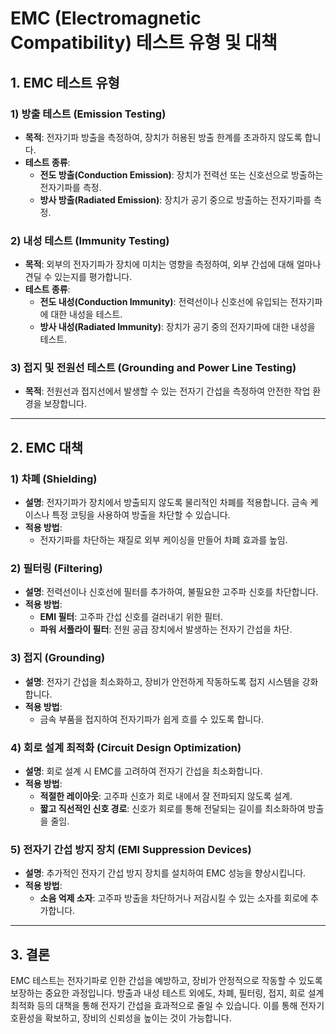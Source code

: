 # EMC (Electromagnetic Compatibility) 테스트 유형 및 대책

## 1. EMC 테스트 유형

### **1) 방출 테스트 (Emission Testing)**
- **목적**: 전자기파 방출을 측정하여, 장치가 허용된 방출 한계를 초과하지 않도록 합니다.
- **테스트 종류**:
  - **전도 방출(Conduction Emission)**: 장치가 전력선 또는 신호선으로 방출하는 전자기파를 측정.
  - **방사 방출(Radiated Emission)**: 장치가 공기 중으로 방출하는 전자기파를 측정.
  
### **2) 내성 테스트 (Immunity Testing)**
- **목적**: 외부의 전자기파가 장치에 미치는 영향을 측정하여, 외부 간섭에 대해 얼마나 견딜 수 있는지를 평가합니다.
- **테스트 종류**:
  - **전도 내성(Conduction Immunity)**: 전력선이나 신호선에 유입되는 전자기파에 대한 내성을 테스트.
  - **방사 내성(Radiated Immunity)**: 장치가 공기 중의 전자기파에 대한 내성을 테스트.
  
### **3) 접지 및 전원선 테스트 (Grounding and Power Line Testing)**
- **목적**: 전원선과 접지선에서 발생할 수 있는 전자기 간섭을 측정하여 안전한 작업 환경을 보장합니다.

---

## 2. EMC 대책

### **1) 차폐 (Shielding)**
- **설명**: 전자기파가 장치에서 방출되지 않도록 물리적인 차폐를 적용합니다. 금속 케이스나 특정 코팅을 사용하여 방출을 차단할 수 있습니다.
- **적용 방법**: 
  - 전자기파를 차단하는 재질로 외부 케이싱을 만들어 차폐 효과를 높임.
  
### **2) 필터링 (Filtering)**
- **설명**: 전력선이나 신호선에 필터를 추가하여, 불필요한 고주파 신호를 차단합니다.
- **적용 방법**:
  - **EMI 필터**: 고주파 간섭 신호를 걸러내기 위한 필터.
  - **파워 서플라이 필터**: 전원 공급 장치에서 발생하는 전자기 간섭을 차단.

### **3) 접지 (Grounding)**
- **설명**: 전자기 간섭을 최소화하고, 장비가 안전하게 작동하도록 접지 시스템을 강화합니다.
- **적용 방법**:
  - 금속 부품을 접지하여 전자기파가 쉽게 흐를 수 있도록 합니다.

### **4) 회로 설계 최적화 (Circuit Design Optimization)**
- **설명**: 회로 설계 시 EMC를 고려하여 전자기 간섭을 최소화합니다.
- **적용 방법**:
  - **적절한 레이아웃**: 고주파 신호가 회로 내에서 잘 전파되지 않도록 설계.
  - **짧고 직선적인 신호 경로**: 신호가 회로를 통해 전달되는 길이를 최소화하여 방출을 줄임.

### **5) 전자기 간섭 방지 장치 (EMI Suppression Devices)**
- **설명**: 추가적인 전자기 간섭 방지 장치를 설치하여 EMC 성능을 향상시킵니다.
- **적용 방법**:
  - **소음 억제 소자**: 고주파 방출을 차단하거나 저감시킬 수 있는 소자를 회로에 추가합니다.

---

## 3. 결론
EMC 테스트는 전자기파로 인한 간섭을 예방하고, 장비가 안정적으로 작동할 수 있도록 보장하는 중요한 과정입니다. 방출과 내성 테스트 외에도, 차폐, 필터링, 접지, 회로 설계 최적화 등의 대책을 통해 전자기 간섭을 효과적으로 줄일 수 있습니다. 이를 통해 전자기 호환성을 확보하고, 장비의 신뢰성을 높이는 것이 가능합니다.
